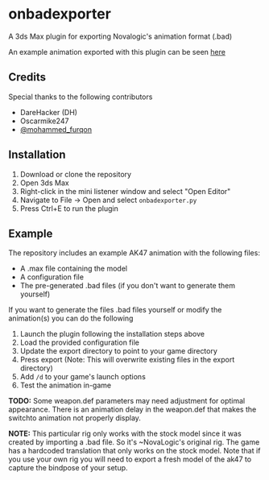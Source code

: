 # onbadexporter

A 3ds Max plugin for exporting Novalogic's animation format (.bad)

An example animation exported with this plugin can be seen [here](https://i.imgur.com/q3N9Bxw.mp4)

## Credits

Special thanks to the following contributors

* DareHacker (DH)
* Oscarmike247
* [@mohammed_furqon](https://www.fiverr.com/mohammed_furqon)

## Installation

1. Download or clone the repository
2. Open 3ds Max
3. Right-click in the mini listener window and select "Open Editor"
4. Navigate to File -> Open and select `onbadexporter.py`
5. Press Ctrl+E to run the plugin

## Example

The repository includes an example AK47 animation with the following files:

* A .max file containing the model
* A configuration file
* The pre-generated .bad files (if you don't want to generate them yourself)

If you want to generate the files .bad files yourself or modify the animation(s) you
can do the following

1. Launch the plugin following the installation steps above
2. Load the provided configuration file
3. Update the export directory to point to your game directory
4. Press export (Note: This will overwrite existing files in the export directory)
5. Add `/d` to your game's launch options
7. Test the animation in-game

**TODO:** Some weapon.def parameters may need adjustment for optimal appearance. There is an animation delay in the weapon.def that makes the switchto animation not properly display.

**NOTE:** This particular rig only works with the stock model since it was created by importing a .bad file. So it's ~NovaLogic's original rig. The game has a hardcoded translation that only works on the stock model. Note that if you use your own rig you will need to export a fresh model of the ak47 to capture the bindpose of your setup.
